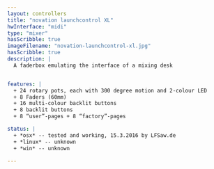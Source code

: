 ```yaml
---
layout: controllers
title: "novation launchcontrol XL"
hwInterface: "midi"
type: "mixer"
hasScribble: true
imageFilename: "novation-launchcontrol-xl.jpg"
hasScribble: true
description: |
  A faderbox emulating the interface of a mixing desk


features: |
  + 24 rotary pots, each with 300 degree motion and 2-colour LED
  + 8 Faders (60mm)
  + 16 multi-colour backlit buttons
  + 8 backlit buttons
  + 8 “user”-pages + 8 “factory”-pages

status: |
  + *osx* -- tested and working, 15.3.2016 by LFSaw.de
  + *linux* -- unknown
  + *win* -- unknown

---
```


